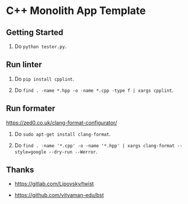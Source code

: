 # C++ Monolith App Template

## Getting Started

1. Do `python tester.py`.

## Run linter

1. Do `pip install cpplint`.

2. Do `find . -name *.hpp -o -name *.cpp -type f | xargs cpplint`.

## Run formater

https://zed0.co.uk/clang-format-configurator/

1. Do `sudo apt-get install clang-format`.

2. Do `find . -name '*.cpp' -o -name '*.hpp' | xargs clang-format --style=google --dry-run --Werror`.

## Thanks

- <https://gitlab.com/Lipovsky/twist>

- <https://github.com/vityaman-edu/bst>
